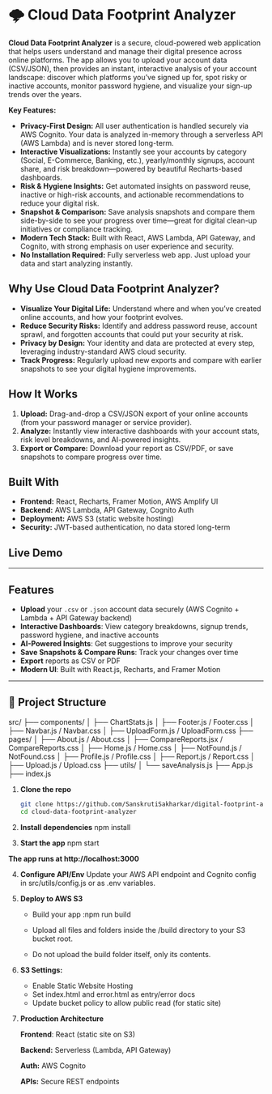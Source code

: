 # 🌩️ Cloud Data Footprint Analyzer

**Cloud Data Footprint Analyzer** is a secure, cloud-powered web application that helps users understand and manage their digital presence across online platforms. The app allows you to upload your account data (CSV/JSON), then provides an instant, interactive analysis of your account landscape: discover which platforms you’ve signed up for, spot risky or inactive accounts, monitor password hygiene, and visualize your sign-up trends over the years.

**Key Features:**

- **Privacy-First Design:** All user authentication is handled securely via AWS Cognito. Your data is analyzed in-memory through a serverless API (AWS Lambda) and is never stored long-term.
- **Interactive Visualizations:** Instantly see your accounts by category (Social, E-Commerce, Banking, etc.), yearly/monthly signups, account share, and risk breakdown—powered by beautiful Recharts-based dashboards.
- **Risk & Hygiene Insights:** Get automated insights on password reuse, inactive or high-risk accounts, and actionable recommendations to reduce your digital risk.
- **Snapshot & Comparison:** Save analysis snapshots and compare them side-by-side to see your progress over time—great for digital clean-up initiatives or compliance tracking.
- **Modern Tech Stack:** Built with React, AWS Lambda, API Gateway, and Cognito, with strong emphasis on user experience and security.
- **No Installation Required:** Fully serverless web app. Just upload your data and start analyzing instantly.

## Why Use Cloud Data Footprint Analyzer?

- **Visualize Your Digital Life:** Understand where and when you’ve created online accounts, and how your footprint evolves.
- **Reduce Security Risks:** Identify and address password reuse, account sprawl, and forgotten accounts that could put your security at risk.
- **Privacy by Design:** Your identity and data are protected at every step, leveraging industry-standard AWS cloud security.
- **Track Progress:** Regularly upload new exports and compare with earlier snapshots to see your digital hygiene improvements.

## How It Works

1. **Upload:** Drag-and-drop a CSV/JSON export of your online accounts (from your password manager or service provider).
2. **Analyze:** Instantly view interactive dashboards with your account stats, risk level breakdowns, and AI-powered insights.
3. **Export or Compare:** Download your report as CSV/PDF, or save snapshots to compare progress over time.

## Built With

- **Frontend:** React, Recharts, Framer Motion, AWS Amplify UI
- **Backend:** AWS Lambda, API Gateway, Cognito Auth
- **Deployment:** AWS S3 (static website hosting)
- **Security:** JWT-based authentication, no data stored long-term

## Live Demo

[Try the Live App]: http://digital-footprint-analyzer.s3-website-us-east-1.amazonaws.com/

---

## Features

- **Upload** your `.csv` or `.json` account data securely (AWS Cognito + Lambda + API Gateway backend)
- **Interactive Dashboards**: View category breakdowns, signup trends, password hygiene, and inactive accounts
- **AI-Powered Insights**: Get suggestions to improve your security
- **Save Snapshots & Compare Runs**: Track your changes over time
- **Export** reports as CSV or PDF
- **Modern UI**: Built with React.js, Recharts, and Framer Motion

---


## 📂 Project Structure
src/
├── components/
│ ├── ChartStats.js
│ ├── Footer.js / Footer.css
│ ├── Navbar.js / Navbar.css
│ ├── UploadForm.js / UploadForm.css
├── pages/
│ ├── About.js / About.css
│ ├── CompareReports.jsx / CompareReports.css
│ ├── Home.js / Home.css
│ ├── NotFound.js / NotFound.css
│ ├── Profile.js / Profile.css
│ ├── Report.js / Report.css
│ ├── Upload.js / Upload.css
├── utils/
│ └── saveAnalysis.js
├── App.js
├── index.js


1. **Clone the repo**
   ```bash
   git clone https://github.com/SanskrutiSakharkar/digital-footprint-analyzer.git
   cd cloud-data-footprint-analyzer

2. **Install dependencies**
     npm install

3. **Start the app**
     npm start

**The app runs at http://localhost:3000**

4. **Configure API/Env**
    Update your AWS API endpoint and Cognito config in src/utils/config.js or as .env variables.

5. **Deploy to AWS S3**
   - Build your app
    :npm run build

   - Upload all files and folders inside the /build directory to your S3 bucket root.
   - Do not upload the build folder itself, only its contents.

6. **S3 Settings:**
   - Enable Static Website Hosting
   - Set index.html and error.html as entry/error docs
    - Update bucket policy to allow public read (for static site)
      
7. **Production Architecture**

      **Frontend**: React (static site on S3)
      
      **Backend:** Serverless (Lambda, API Gateway)
      
      **Auth:** AWS Cognito
      
      **APIs:** Secure REST endpoints

